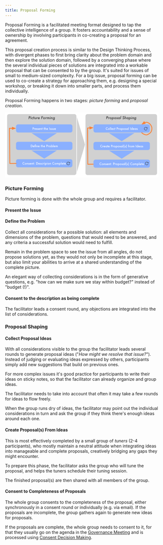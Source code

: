 ```yaml
---
title: Proposal Forming
---
```



Proposal Forming is a facilitated meeting format designed to tap the collective intelligence of a group. It fosters accountability and a sense of ownership by involving participants in co-creating a proposal for an agreement.

This proposal creation process is similar to the Design Thinking Process, with divergent phases to first bring clarity about the problem domain and then explore the solution domain, followed by a converging phase where the several individual pieces of solutions are integrated into a workable proposal that can be consented to by the group. It's suited for  issues of small to medium-sized complexity. For a big issue, proposal forming can be used to co-create a strategy for approaching them, e.g. designing a special workshop, or breaking it down into smaller parts, and process them individually.

Proposal Forming happens in two stages: *picture forming* and *proposal creation*.

![Picture Forming and Proposal Shaping](img/proposal-creation.png)


### Picture Forming ###

Picture forming is done with the whole group and requires a facilitator.

#### Present the Issue ####

#### Define the Problem ####

Collect all considerations for a possible solution: all elements and dimensions of the problem, questions that would need to be answered, and any criteria a successful solution would need to fulfill. 

Remain in the problem space to see the issue from all angles, do not propose solutions yet, as they would not only be incomplete at this stage, but also limit your abilities to arrive at a shared understanding of the complete picture. 

An elegant way of collecting considerations is in the form of generative questions, e.g. "how can we make sure we stay within budget?" instead of "budget (!)". 


#### Consent to the description as being complete ####

The facilitator leads a consent round, any objections are integrated into the list of considerations.

### Proposal Shaping ###

#### Collect Proposal Ideas ####

With all considerations visible to the group the facilitator leads several rounds to generate proposal ideas ("_How might we resolve that issue?_"). Instead of judging or evaluating ideas expressed by others, participants simply add new suggestions that build on previous ones.

For more complex issues it's good practice for participants to write their ideas on sticky notes, so that the facilitator can already organize and group ideas.

The facilitator needs to take into account that often it may take a few rounds for ideas to flow freely.

When the group runs dry of ideas, the facilitator may point out the individual considerations in turn and ask the group if they think there's enough ideas around each one.


#### Create Proposal(s) From Ideas ####

This is most effectively completed by a small group of _tuners_ (2-4 participants), who mostly maintain a neutral attitude when integrating ideas into manageable and complete proposals, creatively bridging any gaps they might encounter. 

To prepare this phase, the facilitator asks the group who will tune the proposal, and helps the tuners schedule their tuning session.

The finished proposal(s) are then shared with all members of the group.

#### Consent to Completeness of Proposals ####

The whole group consents to the completeness of the proposal, either synchronously in a consent round or individually (e.g. via email). If the proposals are incomplete, the group gathers again to generate new ideas for proposals.

If the proposals are complete, the whole group needs to consent to it, for that they usually go on the agenda in the [Governance Meeting](governance-meeting.md) and is processed using [Consent Decision Making](consent-decision-making.md).